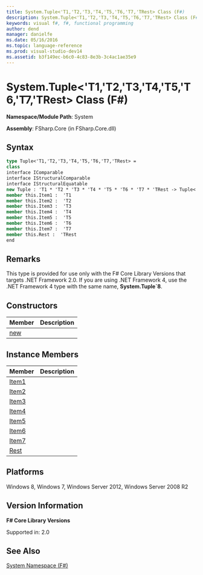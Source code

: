 ```yaml
---
title: System.Tuple<'T1,'T2,'T3,'T4,'T5,'T6,'T7,'TRest> Class (F#)
description: System.Tuple<'T1,'T2,'T3,'T4,'T5,'T6,'T7,'TRest> Class (F#)
keywords: visual f#, f#, functional programming
author: dend
manager: danielfe
ms.date: 05/16/2016
ms.topic: language-reference
ms.prod: visual-studio-dev14
ms.assetid: b3f149ec-b6c0-4c83-8e3b-3c4ac1ae35e9 
---
```


# System.Tuple<'T1,'T2,'T3,'T4,'T5,'T6,'T7,'TRest> Class (F#)

**Namespace/Module Path**: System

**Assembly**: FSharp.Core (in FSharp.Core.dll)


## Syntax

```fsharp
type Tuple<'T1,'T2,'T3,'T4,'T5,'T6,'T7,'TRest> =
class
interface IComparable
interface IStructuralComparable
interface IStructuralEquatable
new Tuple : 'T1 * 'T2 * 'T3 * 'T4 * 'T5 * 'T6 * 'T7 * 'TRest -> Tuple<'T1,'T2,'T3,'T4,'T5,'T6,'T7,'TRest>
member this.Item1 :  'T1
member this.Item2 :  'T2
member this.Item3 :  'T3
member this.Item4 :  'T4
member this.Item5 :  'T5
member this.Item6 :  'T6
member this.Item7 :  'T7
member this.Rest :  'TRest
end
```

## Remarks
This type is provided for use only with the F# Core Library Versions that targets .NET Framework 2.0. If you are using .NET Framework 4, use the .NET Framework 4 type with the same name, **System.Tuple&#96;8**.


## Constructors


|Member|Description|
|------|-----------|
|[new](https://msdn.microsoft.com/library/f579bb02-48ae-4910-a325-ad599349d50e)||

## Instance Members


|Member|Description|
|------|-----------|
|[Item1](https://msdn.microsoft.com/library/de81dc53-c129-42d6-a3cc-889b1cc6aeba)||
|[Item2](https://msdn.microsoft.com/library/d586b8de-b250-4a0d-ba66-51b6d9721549)||
|[Item3](https://msdn.microsoft.com/library/d12c4ad3-f171-42eb-928c-d01cc05be10c)||
|[Item4](https://msdn.microsoft.com/library/021390fb-22d7-453d-a33a-33856e7db8f5)||
|[Item5](https://msdn.microsoft.com/library/d1669774-957b-4cc2-a75f-b06cbe2deaad)||
|[Item6](https://msdn.microsoft.com/library/c6591974-ac8e-4e2e-b255-a55bea4f8879)||
|[Item7](https://msdn.microsoft.com/library/b5684cfe-df84-4e92-95cd-4e4b7e9d461c)||
|[Rest](https://msdn.microsoft.com/library/4158a34c-8878-4875-87cb-61fb6f5b3669)||

## Platforms
Windows 8, Windows 7, Windows Server 2012, Windows Server 2008 R2


## Version Information
**F# Core Library Versions**

Supported in: 2.0




## See Also
[System Namespace &#40;F&#35;&#41;](System-Namespace-%5BFSharp%5D.md)

